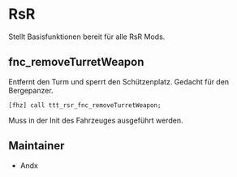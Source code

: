 # RsR

Stellt Basisfunktionen bereit für alle RsR Mods.

## fnc_removeTurretWeapon

Entfernt den Turm und sperrt den Schützenplatz. Gedacht für den Bergepanzer.

`[fhz] call ttt_rsr_fnc_removeTurretWeapon;`

Muss in der Init des Fahrzeuges ausgeführt werden.

## Maintainer

- Andx
